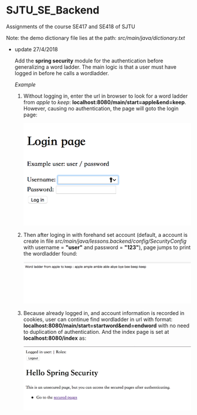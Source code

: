 # SJTU_SE_Backend
Assignments of the course SE417 and SE418 of SJTU

Note: the demo dictionary file lies at the path: *src/main/java/dictionary.txt*

* update 27/4/2018	

  Add the **spring security** module for the authentication before generalizing a word ladder. The main logic is that a user must have logged in before he calls a wordladder. 

  *Example*

  1. Without logging in, enter the url in browser to look for a word ladder from *apple* to *keep*: **localhost:8080/main/start=apple&end=keep**. However, causing no authentication, the page will goto the login page:

     ![LOGIN Page](./imgForReadme/login.png)

  2. Then after loging in with forehand set account (default, a account is create in file *src/main/java/lessons.backend/config/SecurityConfig* with username = **"user"** and password = **"123"**), page jumps to print the wordladder found:

     ![LOGIN Page](./imgForReadme/wordladder.png)

  3. Because already logged in, and account information is recorded in cookies, user can continue find wordladder in url with format: **localhost:8080/main/start=startword&end=endword** with no need to duplication of authentication. And the index page is set at **localhost:8080/index** as:

     ![LOGIN Page](./imgForReadme/loggedin.png)